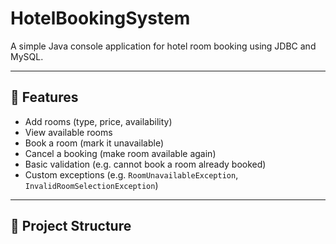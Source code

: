 # HotelBookingSystem

A simple Java console application for hotel room booking using JDBC and MySQL.

---

## 🧩 Features

- Add rooms (type, price, availability)  
- View available rooms  
- Book a room (mark it unavailable)  
- Cancel a booking (make room available again)  
- Basic validation (e.g. cannot book a room already booked)  
- Custom exceptions (e.g. `RoomUnavailableException`, `InvalidRoomSelectionException`)

---

## 📁 Project Structure

